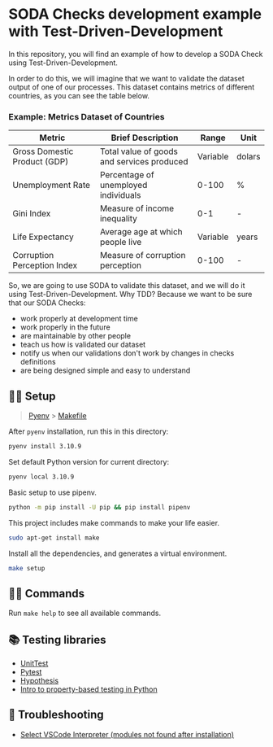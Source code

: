 # SODA Checks development example with Test-Driven-Development

In this repository, you will find an example of how to develop a SODA Check using Test-Driven-Development.

In order to do this, we will imagine that we want to validate the dataset output of one of our processes.
This dataset contains metrics of different countries, as you can see the table below.

### Example: Metrics Dataset of Countries
| Metric                                   | Brief Description                                    | Range       | Unit   |
|-----------------------------------------|------------------------------------------------------|-------------|--------|
| Gross Domestic Product (GDP)             | Total value of goods and services produced           | Variable    | dolars |
| Unemployment Rate                        | Percentage of unemployed individuals                 | 0-100       | %      |
| Gini Index                               | Measure of income inequality                         | 0-1         | -      |
| Life Expectancy                          | Average age at which people live                     | Variable    | years  |
| Corruption Perception Index              | Measure of corruption perception                     | 0-100       | -      |

So, we are going to use SODA to validate this dataset, and we will do it using Test-Driven-Development.
Why TDD?
Because we want to be sure that our SODA Checks:
* work properly at development time
* work properly in the future
* are maintainable by other people
* teach us how is validated our dataset
* notify us when our validations don't work by changes in checks definitions
* are being designed simple and easy to understand



## 🧑‍🏭 Setup

> [Pyenv](https://www.wolfremium.dev/blog/python-multiple-versions) >
> [Makefile](https://hernandis.me/2017/03/20/como-hacer-un-makefile.html)

After `pyenv` installation, run this in this directory:

```bash
pyenv install 3.10.9
```

Set default Python version for current directory:

```bash
pyenv local 3.10.9
```

Basic setup to use pipenv.

```bash
python -m pip install -U pip && pip install pipenv
```

This project includes make commands to make your life easier.

```bash
sudo apt-get install make
```

Install all the dependencies, and generates a virtual environment.

```bash
make setup
```

## 🧑‍💻 Commands

Run `make help` to see all available commands.

## 📚 Testing libraries

- [UnitTest](https://docs.python.org/3/library/unittest.html)
- [Pytest](https://docs.pytest.org/en/7.1.x/getting-started.html#get-started)
- [Hypothesis](https://hypothesis.readthedocs.io/en/latest/quickstart.html)
- [Intro to property-based testing in Python](https://www.freecodecamp.org/news/intro-to-property-based-testing-in-python-6321e0c2f8b/)

## 💩 Troubleshooting

- [Select VSCode Interpreter (modules not found after installation)](https://code.visualstudio.com/docs/python/environments#_select-and-activate-an-environment)
